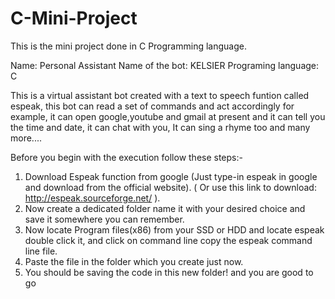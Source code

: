 # C-Mini-Project
This is the mini project done in C Programming language.

Name: Personal Assistant
Name of the bot: KELSIER
Programing language: C

This is a virtual assistant bot created with a text to speech funtion called espeak, this bot can read a set of commands and act accordingly for example, it can open google,youtube and gmail at present and it can tell you the time and date, it can chat with you, It can sing a rhyme too and many more....

Before you begin with the execution follow these steps:-

1) Download Espeak function from google (Just type-in espeak in google and download from the official website).
   ( Or use this link to download: http://espeak.sourceforge.net/ ).
2) Now create a dedicated folder name it with your desired choice and save it somewhere you can remember.
3) Now locate Program files(x86) from your SSD or HDD and locate espeak double click it, and click on command line copy the espeak command line file.
4) Paste the file in the folder which you create just now.
5) You should be saving the code in this new folder! and you are good to go
